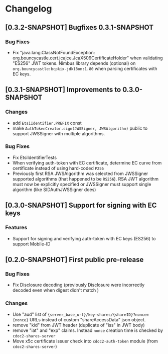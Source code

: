 # Changelog

## [0.3.2-SNAPSHOT] Bugfixes 0.3.1-SNAPSHOT

### Bug Fixes
* Fix "java.lang.ClassNotFoundException: org.bouncycastle.cert.jcajce.JcaX509CertificateHolder" 
  when validating "ES256" JWT tokens. Nimbus library depends (optional) on 
  `org.bouncycastle:bcpkix-jdk18on:1.80` when parsing certificates with EC keys.

## [0.3.1-SNAPSHOT] Improvements to 0.3.0-SNAPSHOT

### Changes
* add `EtsiIdentifier.PREFIX` const
* make `AuthTokenCreator.sign(JWSSigner, JWSAlgorithm)` public to support JWSSigner with multiple algorithms.

### Bug Fixes
* Fix EtsiIdentifierTests
* When verifying auth-token with EC certificate, determine EC curve from certificate instead of using hard-coded `P256`
* Previously first RSA JWSAlgorithm was selected from JWSSigner supported algorithms (that happened to be `RS256`).
  RSA JWT algorithm must now be explicitly specified or JWSSigner must support single algorithm (like SIDAuthJWSSigner does)


## [0.3.0-SNAPSHOT] Support for signing with EC keys

### Features

* Support for signing and verifying auth-token with EC keys (ES256) to support Mobile-ID

## [0.2.0-SNAPSHOT] First public pre-release 

### Bug Fixes
* Fix Disclosure decoding (previously Disclosure were incorrectly decoded even when digest didn't match )

### Changes
* Use "aud" list of `{server_base_url}/key-shares/{shareID}?nonce={nonce}` URLs instead of custom "shareAccessData" json object.
* remove "kid" from JWT header (duplicate of "iss" in JWT body)
* remove "iat" and "exp" claims. Instead `nonce` creation time is checked by `cdoc2-shares-server`
* Move x5c certificate issuer check into `cdoc2-auth-token` module (from `cdoc2-shares-server`)